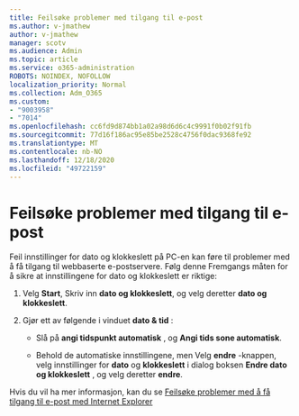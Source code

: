 ```yaml
---
title: Feilsøke problemer med tilgang til e-post
ms.author: v-jmathew
author: v-jmathew
manager: scotv
ms.audience: Admin
ms.topic: article
ms.service: o365-administration
ROBOTS: NOINDEX, NOFOLLOW
localization_priority: Normal
ms.collection: Adm_O365
ms.custom:
- "9003958"
- "7014"
ms.openlocfilehash: cc6fd9d874bb1a02a98d6d6c4c9991f0b02f91fb
ms.sourcegitcommit: 77d16f186ac95e85be2528c4756f0dac9368fe92
ms.translationtype: MT
ms.contentlocale: nb-NO
ms.lasthandoff: 12/18/2020
ms.locfileid: "49722159"
---
```

# <a name="troubleshoot-problems-with-accessing-webmail"></a>Feilsøke problemer med tilgang til e-post

Feil innstillinger for dato og klokkeslett på PC-en kan føre til problemer med å få tilgang til webbaserte e-postservere. Følg denne Fremgangs måten for å sikre at innstillingene for dato og klokkeslett er riktige:

1. Velg **Start**, Skriv inn **dato og klokkeslett**, og velg deretter **dato og klokkeslett**.
2. Gjør ett av følgende i vinduet **dato & tid** :

    - Slå på **angi tidspunkt automatisk** , og **Angi tids sone automatisk**.

    - Behold de automatiske innstillingene, men Velg **endre** -knappen, velg innstillinger for **dato** og **klokkeslett** i dialog boksen **Endre dato og klokkeslett** , og velg deretter **endre**.

Hvis du vil ha mer informasjon, kan du se [Feilsøke problemer med å få tilgang til e-post med Internet Explorer](https://go.microsoft.com/fwlink/?linkid=2139414)
